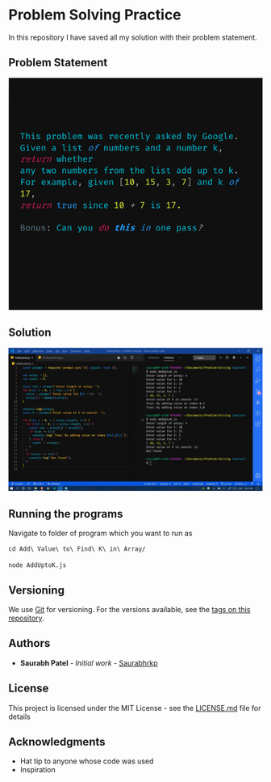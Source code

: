# Problem Solving Practice

In this repository I have saved all my solution with their problem statement.

## Problem Statement

![Problem Statement](https://github.com/Saurabhrkp/Problem-Solving/raw/master/Add%20Value%20to%20Find%20K%20in%20Array/Problem%20Statement.png)

## Solution

![Problem Solution](https://github.com/Saurabhrkp/Problem-Solving/raw/master/Add%20Value%20to%20Find%20K%20in%20Array/Solution.jpeg)

## Running the programs

Navigate to folder of program which you want to run as

```
cd Add\ Value\ to\ Find\ K\ in\ Array/

node AddUptoK.js
```

## Versioning

We use [Git](https://git-scm.com/) for versioning. For the versions available, see the [tags on this repository](https://github.com/Saurabhrkp/Problem-Solving/tags).

## Authors

- **Saurabh Patel** - _Initial work_ - [Saurabhrkp](https://github.com/Saurabhrkp)

## License

This project is licensed under the MIT License - see the [LICENSE.md](LICENSE.md) file for details

## Acknowledgments

- Hat tip to anyone whose code was used
- Inspiration
